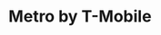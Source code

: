 ---
title: "Metro by T-Mobile"
url: /battle-creek/metro-by-t-mobile-beckley-road/
shop: mobile phone
---
